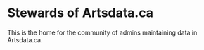 # Stewards of Artsdata.ca

This is the home for the community of admins maintaining data in Artsdata.ca.
